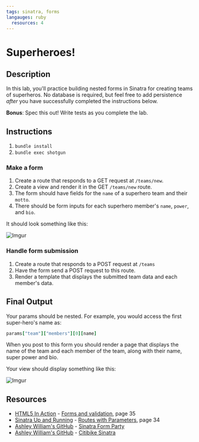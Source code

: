 ```yaml
---
tags: sinatra, forms
langauges: ruby
  resources: 4
---
```


# Superheroes!

## Description

In this lab, you'll practice building nested forms in Sinatra for creating teams of superheros. No database is required, but feel free to add persistence *after* you have successfully completed the instructions below.

**Bonus**: Spec this out! Write tests as you complete the lab.

## Instructions

1. `bundle install`
2. `bundle exec shotgun`

### Make a form

1. Create a route that responds to a GET request at `/teams/new`.
2. Create a view and render it in the GET `/teams/new` route.
3. The form should have fields for the `name` of a superhero team and their `motto`.
4. There should be form inputs for each superhero member's `name`, `power`, and `bio`.

It should look something like this:

![Imgur](http://i.imgur.com/zrbFWNE.png?1)

### Handle form submission

1. Create a route that responds to a POST request at `/teams`
2. Have the form send a POST request to this route.
2. Render a template that displays the submitted team data and each member's data.

## Final Output

Your params should be nested. For example, you would access the first super-hero's name as:

```ruby
params["team"]["members"][0][name]
```

When you post to this form you should render a page that displays the name of the team and each member of the team, along with their name, super power and bio.

Your view should display something like this:

![Imgur](http://i.imgur.com/SzO0phP.png?1)

## Resources
* [HTML5 In Action](http://books.flatironschool.com/books/79) - [Forms and validation](http://books.flatironschool.com/books/79), page 35
* [Sinatra Up and Running](http://books.flatironschool.com/books/101) - [Routes with Parameters](http://books.flatironschool.com/books/101), page 34
* [Ashley William's GitHub](https://github.com/ashleygwilliams/) - [Sinatra Form Party](https://github.com/ashleygwilliams/sinatra-form-party)
* [Ashley William's GitHub](https://github.com/ashleygwilliams/) - [Citibike Sinatra](https://github.com/ashleygwilliams/citibike-sinatra)
